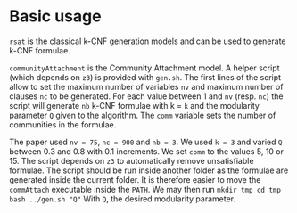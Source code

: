 # Basic usage

`rsat` is the classical k-CNF generation models and can be used
to generate k-CNF formulae.

`communityAttachment` is the Community Attachment model.
A helper script (which depends on `z3`) is provided with `gen.sh`.
The first lines of the script allow to set the maximum number of variables
`nv` and maximum number of clauses `nc` to be generated.
For each value between 1 and `nv` (resp. `nc`) the script will generate `nb`
k-CNF formulae with k = `k` and the modularity parameter `Q` given to the algorithm.
The `comm` variable sets the number of communities in the formulae.

The paper used `nv = 75`, `nc = 900` and `nb = 3`.
We used `k = 3` and varied `Q` between 0.3 and 0.8 with 0.1 increments.
We set `comm` to the values 5, 10 or 15.
The script depends on `z3` to automatically remove unsatisfiable formulae.
The script should be run inside another folder as the formulae are generated
inside the current folder.
It is therefore easier to move the `commAttach` executable inside the `PATH`.
We may then run
``
mkdir tmp
cd tmp
bash ../gen.sh "Q"
``
With `Q`, the desired modularity parameter.
